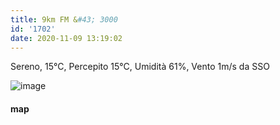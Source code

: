 ```yaml
---
title: 9km FM &#43; 3000
id: '1702'
date: 2020-11-09 13:19:02
---
```


Sereno, 15°C, Percepito 15°C, Umidità 61%, Vento 1m/s da SSO

![image](/images/2021/08/20201109-activity-map.png)

#### map